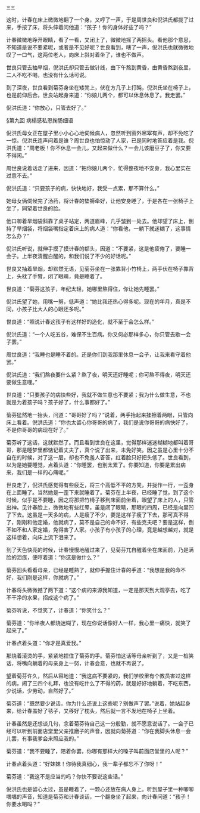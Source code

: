     三三 

   这时，计春在床上微微地翻了一个身，又哼了一声，于是周世良和倪洪氏都拢了过来，手按了床，将头伸着问他道：“孩子！你的身体好些了吗？”

   计春微微地睁开眼睛，看了一看，又闭上了，微微地摇了两摇头。看他那个意思，不知道是说不要紧呢，或者是不见好呢？世良看到，嗐了一声，倪洪氏也就微微地叹了一口气，这两位老人，向床上斜对着坐了，谁也不做声。

   世良只管去抽旱烟，倪洪氏却只管去做针线，由下午熬到黄昏，由黄昏熬到夜里，二人不吃不喝，也没有什么话可说。

   到了深夜，世良看到菊芬身坐在矮凳上，伏在方几子上打盹，倪洪氏坐在椅子上，也是前仰后合。世良站起身来道：“你娘儿两个，都可以休息休息了。我走罢。”

   倪洪氏道：“你放心，只管去好了。”

   §第九回 病榻感私恩掬肠细语

   倪洪氏母女正在屋子里小小心心地伺候病人，忽然听到窗外窸窣有声，却不免吃了一惊。倪洪氏连声问着是谁？周世良也怕惊动了人家，已是同时地答应着是我。倪洪氏道：“周老板！你不休息一会儿，又起来做什么？一会儿该磨豆子了，你又要不得闲。”

   周世良说着话走了进来，因道：“把你娘儿两个，忙得整夜地不安身，我心里实在过意不去。”

   倪洪氏道：“只要孩子的病，快快地好，我受一点累，那不算什么。”

   她母女俩伺候完了汤药，将计春的垫褥牵好，让他安身睡了，于是各在一张椅子上坐了，同望着世良的脸。

   他口啣着旱烟袋斜靠了桌子站定，两道眉峰，几乎皱到一处去。他却望了床上，倒持了旱烟袋，将烟袋嘴指定着床上的病人道：“你看他，一躺下就迷糊了，这事情怎么办？”

   倪洪氏听说，就伸手摸了摸计春的额头，因道：“不要紧，这是他疲倦了，要睡一会子。上半夜清醒白醒的，和我们说了不少的好话呢。”

   世良又抽着旱烟，却默然无语，见菊芬坐在一张靠背小竹椅上，两手伏在椅子靠背上，头枕了手臂，闭了眼睛，竟是睡着了。

   世良道：“菊芬这孩子，年纪太轻，她哪里熬得住，你让她先睡罢。”

   倪洪氏望了她，用嘴一努，低声道：“她比我还热心得多呢。现在的年月，真是不同，小孩子比大人的心眼还多呢。”

   世良道：“照说计春这孩子有这样好的造化，就不至于会怎么样。”

   倪洪氏道：“一个人吃五谷，难保不生百病。你又何必那样多心，你只管去歇一会子罢。”

   周世良道：“我睡也是睡不着的。还是你们到我那里休息一会子，让我来看守着他罢。”

   倪洪氏道：“我们熬夜要什么紧？熬了夜，明天还好睡呢；你可熬不得夜，明天还要做生意哩。”

   世良道：“只要孩子的病快些好，我就不做生意也不要紧；我为什么做生意，不也就是为着孩子吗？孩子好了，什么事都好了。”

   菊芬猛然地一抬头，问道：“哥哥好了吗？”说着，两手抬起来揉擦着两眼，只管向床上看着。倪洪氏道：“你也太留心你哥哥的病了，我们是说你哥哥的病快好了，不是你哥哥的病现在好了。”

   菊芬听了这话，这就默然了。而且看到世良在这里，觉得那样迷迷糊糊地都叫着哥哥，那是睡梦里都惦记着丈夫了，真个说了出来，未免好笑。因之虽是心里十分不自在的时候，对了这一层，却也不免羞人答答，红着脸只好把头低了。世良看到，以为是她要睡觉，点着头道：“你睡罢，也别太累了。你要知道，你要是累出病来，我们是一样的心痛呢。”

   世良走了，倪洪氏感觉得有些疲乏，将三个高低不平的方凳，并拢作一行，一歪身在上面睡了。当然她是一歪下来就睡着了。菊芬在上半夜，已经睡了觉，到了这个时候，似乎是不要睡，因之将那把竹椅子移到床面前坐着，眼望了床上的人，只管出神。见计春脸上，微微地有些红晕，虽是闭了眼睛，那眼的四周，已经是向里凹了下去。这虽是一天多的病，人是瘦了不少，要是这样子瘦了下去，那可真不得了，刚刚和他定婚，他就病了，莫不是自己的命不好，有些克夫吧？要是这样，倒不如不和人家定婚，免得害了人家。小孩子有小孩子的心理，竟是越想越对，就是这样想着，向床上流下泪来了。

   到了天色快亮的时候，计春慢慢地醒过来了，见菊芬兀自醒着坐在床面前，乃是满脸的泪痕，便哼着道：“你这是做什么？”

   菊芬回头看看母亲，已经是睡熟了，就伸手握住计春的手道：“我想是我的命不好，我们刚是这样，你就病了。”

   计春将头微微撼了两下道：“这个病的来源我知道，一定是那天到大观亭去，吃了不干净的水果，招成这个病了。”

   菊芬听说，不觉笑了，计春道：“你笑什么？”

   菊芬道：“你半夜人都烧迷糊了，现在你说话像好人一样，我心里一痛快，就笑了起来了。”

   计春点着头道：“你才是真爱我。”

   那烧着滚烫的手，紧紧地捏住了菊芬的手。菊芬怕这话等母亲听到了，又是一桩笑话，将嘴向躺着的母亲身上一努，计春会意，也就不再说了。

   望着菊芬许久，然后从容地道：“我这病不要紧的，我们学校里有个教员害过这样的病，闹了三四个礼拜，也没有吃什么了不得的药，就是好好地躺着，不吃东西，少说话，少劳动，自然好了。”

   菊芬道：“既然要少说话，你为什么还说上这些呢？别做声了罢。”说着，她站起身来，给计春盖好了毯子，又移好了枕头，然后就一言不发地在椅子上坐着。

   计春虽然是还想谈几句，念着菊芬待自己这一分殷勤，就不愿意说话了。一会子已经可以听到前面店堂里父亲推磨子的声音，因就向菊芬道：“你在我脚头休息一会儿罢，有事我爹会来照应我的。”

   菊芬道：“我不要睡了，陪着你罢，你哪有那样大的嗓子叫前面店堂里的人呢？”

   计春点着头道：“好妹妹！你待我真细心，我一辈子都忘不了你呀！”

   菊芬道：“我这不是应当的吗？你快不要说这些话。”

   倪洪氏也是留心太过，虽是睡着了，一颗心还放在病人身上。听到屋子里一种唧唧喁喁的声音，知道是菊芬和计春谈话，一个翻身坐了起来，向计春问道：“孩子！你要水喝吗？”

